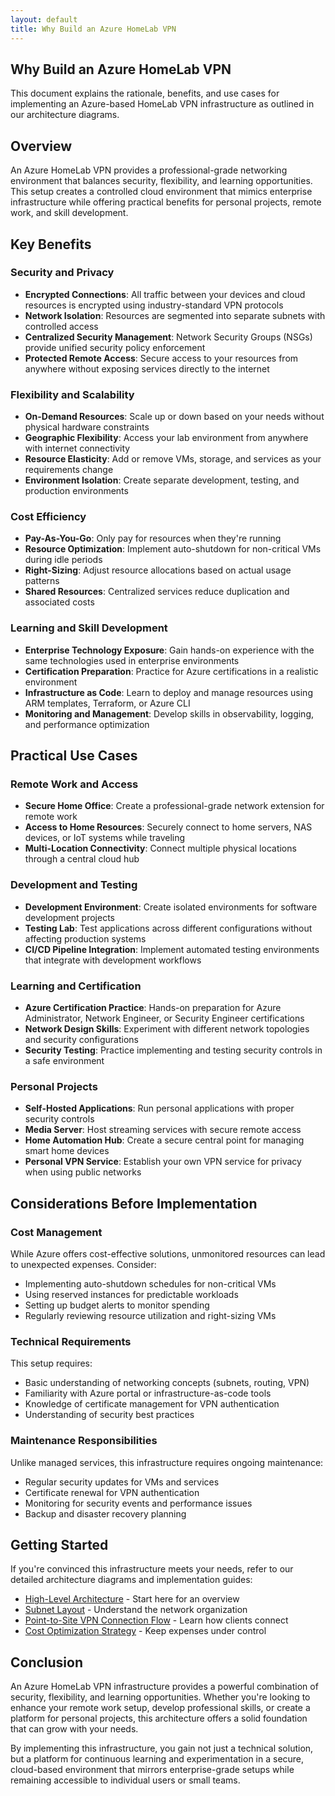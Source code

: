 ```yaml
---
layout: default
title: Why Build an Azure HomeLab VPN
---
```


## Why Build an Azure HomeLab VPN

This document explains the rationale, benefits, and use cases for implementing an Azure-based HomeLab VPN infrastructure as outlined in our architecture diagrams.

## Overview

An Azure HomeLab VPN provides a professional-grade networking environment that balances security, flexibility, and learning opportunities. This setup creates a controlled cloud environment that mimics enterprise infrastructure while offering practical benefits for personal projects, remote work, and skill development.

## Key Benefits

### Security and Privacy

- **Encrypted Connections**: All traffic between your devices and cloud resources is encrypted using industry-standard VPN protocols
- **Network Isolation**: Resources are segmented into separate subnets with controlled access
- **Centralized Security Management**: Network Security Groups (NSGs) provide unified security policy enforcement
- **Protected Remote Access**: Secure access to your resources from anywhere without exposing services directly to the internet

### Flexibility and Scalability

- **On-Demand Resources**: Scale up or down based on your needs without physical hardware constraints
- **Geographic Flexibility**: Access your lab environment from anywhere with internet connectivity
- **Resource Elasticity**: Add or remove VMs, storage, and services as your requirements change
- **Environment Isolation**: Create separate development, testing, and production environments

### Cost Efficiency

- **Pay-As-You-Go**: Only pay for resources when they're running
- **Resource Optimization**: Implement auto-shutdown for non-critical VMs during idle periods
- **Right-Sizing**: Adjust resource allocations based on actual usage patterns
- **Shared Resources**: Centralized services reduce duplication and associated costs

### Learning and Skill Development

- **Enterprise Technology Exposure**: Gain hands-on experience with the same technologies used in enterprise environments
- **Certification Preparation**: Practice for Azure certifications in a realistic environment
- **Infrastructure as Code**: Learn to deploy and manage resources using ARM templates, Terraform, or Azure CLI
- **Monitoring and Management**: Develop skills in observability, logging, and performance optimization

## Practical Use Cases

### Remote Work and Access

- **Secure Home Office**: Create a professional-grade network extension for remote work
- **Access to Home Resources**: Securely connect to home servers, NAS devices, or IoT systems while traveling
- **Multi-Location Connectivity**: Connect multiple physical locations through a central cloud hub

### Development and Testing

- **Development Environment**: Create isolated environments for software development projects
- **Testing Lab**: Test applications across different configurations without affecting production systems
- **CI/CD Pipeline Integration**: Implement automated testing environments that integrate with development workflows

### Learning and Certification

- **Azure Certification Practice**: Hands-on preparation for Azure Administrator, Network Engineer, or Security Engineer certifications
- **Network Design Skills**: Experiment with different network topologies and security configurations
- **Security Testing**: Practice implementing and testing security controls in a safe environment

### Personal Projects

- **Self-Hosted Applications**: Run personal applications with proper security controls
- **Media Server**: Host streaming services with secure remote access
- **Home Automation Hub**: Create a secure central point for managing smart home devices
- **Personal VPN Service**: Establish your own VPN service for privacy when using public networks

## Considerations Before Implementation

### Cost Management

While Azure offers cost-effective solutions, unmonitored resources can lead to unexpected expenses. Consider:

- Implementing auto-shutdown schedules for non-critical VMs
- Using reserved instances for predictable workloads
- Setting up budget alerts to monitor spending
- Regularly reviewing resource utilization and right-sizing VMs

### Technical Requirements

This setup requires:

- Basic understanding of networking concepts (subnets, routing, VPN)
- Familiarity with Azure portal or infrastructure-as-code tools
- Knowledge of certificate management for VPN authentication
- Understanding of security best practices

### Maintenance Responsibilities

Unlike managed services, this infrastructure requires ongoing maintenance:

- Regular security updates for VMs and services
- Certificate renewal for VPN authentication
- Monitoring for security events and performance issues
- Backup and disaster recovery planning

## Getting Started

If you're convinced this infrastructure meets your needs, refer to our detailed architecture diagrams and implementation guides:

- [High-Level Architecture](../diagrams/high-level-architecture.md) - Start here for an overview
- [Subnet Layout](../diagrams/subnet-layout.md) - Understand the network organization
- [Point-to-Site VPN Connection Flow](../diagrams/point-to-site-vpn-connection-flow.md) - Learn how clients connect
- [Cost Optimization Strategy](../diagrams/cost-optimization-strategy.md) - Keep expenses under control

## Conclusion

An Azure HomeLab VPN infrastructure provides a powerful combination of security, flexibility, and learning opportunities. Whether you're looking to enhance your remote work setup, develop professional skills, or create a platform for personal projects, this architecture offers a solid foundation that can grow with your needs.

By implementing this infrastructure, you gain not just a technical solution, but a platform for continuous learning and experimentation in a secure, cloud-based environment that mirrors enterprise-grade setups while remaining accessible to individual users or small teams.
